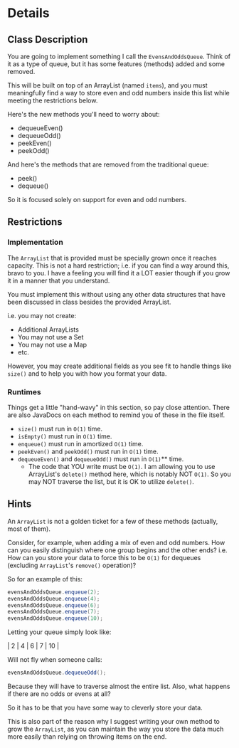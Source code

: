 # Details

## Class Description
You are going to implement something I call the `EvensAndOddsQueue`. Think of it as a type of queue, but it has some features (methods) added and some removed.

This will be built on top of an ArrayList (named `items`), and you must meaningfully find a way to store even and odd numbers inside this list while meeting the restrictions below.

Here's the new methods you'll need to worry about:

- dequeueEven()
- dequeueOdd()
- peekEven()
- peekOdd()

And here's the methods that are removed from the traditional queue:

- peek()
- dequeue()

So it is focused solely on support for even and odd numbers.

## Restrictions
### Implementation
The `ArrayList` that is provided must be specially grown once it reaches capacity. This is not a hard restriction; i.e. if you can find a way around this, bravo to you. I have a feeling you will find it a LOT easier though if you grow it in a manner that you understand.

You must implement this without using any other data structures that have been discussed in class besides the provided ArrayList.

i.e. you may not create:

- Additional ArrayLists
- You may not use a Set
- You may not use a Map
- etc.

However, you may create additional fields as you see fit to handle things like `size()` and to help you with how you format your data.

### Runtimes
Things get a little "hand-wavy" in this section, so pay close attention. There are also JavaDocs on each method to remind you of these in the file itself.

- `size()` must run in `O(1)` time.
- `isEmpty()` must run in `O(1)` time.
- `enqueue()` must run in amortized `O(1)` time.
- `peekEven()` and `peekOdd()` must run in `O(1)` time.
- `dequeueEven()` and `dequeueOdd()` must run in `O(1)`** time.
    - The code that YOU write must be `O(1)`. I am allowing you to use ArrayList's `delete()` method here, which is notably NOT `O(1)`. So you may NOT traverse the list, but it is OK to utilize `delete()`.

## Hints
An `ArrayList` is not a golden ticket for a few of these methods (actually, most of them).

Consider, for example, when adding a mix of even and odd numbers. How can you easily distinguish where one group begins and the other ends? i.e. How can you store your data to force this to be `O(1)` for dequeues (excluding `ArrayList`'s `remove()` operation)?

So for an example of this:

``` java
evensAndOddsQueue.enqueue(2);
evensAndOddsQueue.enqueue(4);
evensAndOddsQueue.enqueue(6);
evensAndOddsQueue.enqueue(7);
evensAndOddsQueue.enqueue(10);
```

Letting your queue simply look like:

| 2 | 4 | 6 | 7 | 10 |

Will not fly when someone calls:

``` java
evensAndOddsQueue.dequeueOdd();
```

Because they will have to traverse almost the entire list. Also, what happens if there are no odds or evens at all?

So it has to be that you have some way to cleverly store your data.

This is also part of the reason why I suggest writing your own method to grow the `ArrayList`, as you can maintain the way you store the data much more easily than relying on throwing items on the end.





